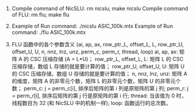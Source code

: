 1. Compile command of NicSLU: rm nicslu; make nicslu 
   Compile command of FLU: rm flu; make flu

2. Example of Run command: ./nicslu ASIC_100k.mtx
   Example of Run command: ./flu ASIC_100k.mtx

3. FLU 函数中的各个参数含义 (ai, ap, ax, row_ptr_L, offset_L, L, row_ptr_U, offset_U, U, n, nnz, lnz, unz, perm_c, perm_r, thread, loop)
    ai, ap, ax: 矩阵 A 的 CSC 压缩存储 (A = L*U)；
    row_ptr_L, offset_L, L: 矩阵 L 的 CSC 压缩存储，数组 L 存储的就是要计算的值；
    row_ptr_U, offset_U, U: 矩阵 U 的 CSC 压缩存储，数组 U 存储的就是要计算的值；
    n, nnz, lnz, unz: 矩阵 A 的维度，矩阵 A 的非零元个数，矩阵 L 的非零元个数，矩阵 U 的非零元个数；
    perm_c: j = perm_c[i], 排序后矩阵的第 i 列是原矩阵的第 j 列;
    perm_r: j = perm_r[i], 排序后矩阵的第 j 行是原矩阵的第 i 行;
    thread: 当该值为 0 时，线程数目为 32 (和 NicSLU 中的机制一样);
    loop: 函数运行的总次数。
